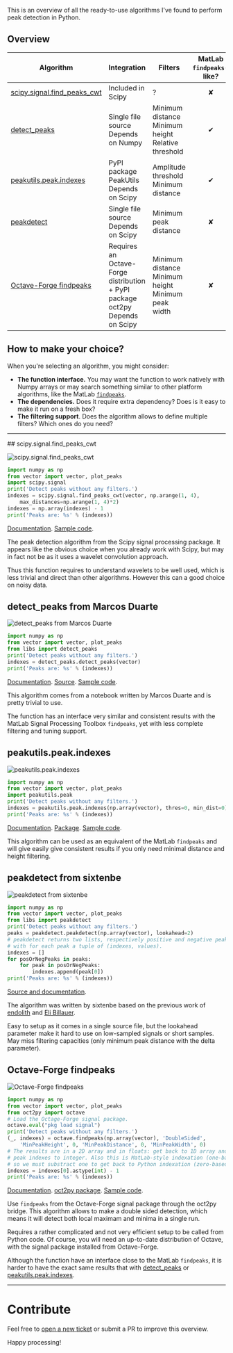 This is an overview of all the ready-to-use algorithms I've found to perform peak detection in Python.

## Overview

| Algorithm | Integration | Filters | MatLab `findpeaks`-like? |
|-----------| ----------- | ------- | :----------------------: |
| [scipy.signal.find_peaks_cwt](#scipysignalfind_peaks_cwt) | Included in Scipy | ? | ✘ |
| [detect_peaks](#detect_peaks-from-marcos-duarte) | Single file source<br>Depends on Numpy | Minimum distance<br>Minimum height<br>Relative threshold | ✔ |
| [peakutils.peak.indexes](#peakutilspeakindexes) | PyPI package PeakUtils<br> Depends on Scipy | Amplitude threshold<br>Minimum distance | ✔ |
| [peakdetect](#peakdetect-from-sixtenbe) | Single file source<br>Depends on Scipy | Minimum peak distance | ✘ |
| [Octave-Forge findpeaks](#octave-forge-findpeaks) | Requires an Octave-Forge distribution<br>+ PyPI package oct2py<br>Depends on Scipy | Minimum distance<br>Minimum height<br>Minimum peak width | ✘ |

## How to make your choice?

When you're selecting an algorithm, you might consider:

* **The function interface.** You may want the function to work natively with Numpy arrays or may search something similar to other platform algorithms, like the MatLab [`findpeaks`](http://fr.mathworks.com/help/signal/ref/findpeaks.html).
* **The dependencies.** Does it require extra dependency? Does is it easy to make it run on a fresh box?
* **The filtering support**. Does the algorithm allows to define multiple filters? Which ones do you need?

--------------------------------

## scipy.signal.find_peaks_cwt

![](/images/scipy_find_peaks_cwt.png?raw=true "scipy.signal.find_peaks_cwt")

```python
import numpy as np
from vector import vector, plot_peaks
import scipy.signal
print('Detect peaks without any filters.')
indexes = scipy.signal.find_peaks_cwt(vector, np.arange(1, 4),
    max_distances=np.arange(1, 4)*2)
indexes = np.array(indexes) - 1
print('Peaks are: %s' % (indexes))
```

[Documentation](http://docs.scipy.org/doc/scipy/reference/generated/scipy.signal.find_peaks_cwt.html).
[Sample code](/tests/scipy_find_peaks_cwt.py).

The peak detection algorithm from the Scipy signal processing package. It appears like the obvious choice when you already work with Scipy, but may in fact not be as it uses a wavelet convolution approach.

Thus this function requires to understand wavelets to be well used, which is less trivial and direct than other algorithms. However this can a good choice on noisy data.

## detect_peaks from Marcos Duarte

![](/images/detect_peaks.png?raw=true "detect_peaks from Marcos Duarte")

```python
import numpy as np
from vector import vector, plot_peaks
from libs import detect_peaks
print('Detect peaks without any filters.')
indexes = detect_peaks.detect_peaks(vector)
print('Peaks are: %s' % (indexes))
```

[Documentation](http://nbviewer.ipython.org/github/demotu/BMC/blob/master/notebooks/DetectPeaks.ipynb).
[Source](/tests/libs/detect_peaks.py).
[Sample code](/tests/detect_peaks.py).

This algorithm comes from a notebook written by Marcos Duarte and is pretty trivial to use.

The function has an interface very similar and consistent results with the MatLab Signal Processing Toolbox `findpeaks`, yet with less complete filtering and tuning support.

## peakutils.peak.indexes

![](/images/peakutils_indexes.png?raw=true "peakutils.peak.indexes")

```python
import numpy as np
from vector import vector, plot_peaks
import peakutils.peak
print('Detect peaks without any filters.')
indexes = peakutils.peak.indexes(np.array(vector), thres=0, min_dist=0)
print('Peaks are: %s' % (indexes))
```

[Documentation](http://pythonhosted.org/PeakUtils/reference.html#peakutils.peak.indexes).
[Package](https://bitbucket.org/lucashnegri/peakutils).
[Sample code](/tests/peakutils_indexes.py).

This algorithm can be used as an equivalent of the MatLab `findpeaks` and will give easily give consistent results if you only need minimal distance and height filtering.

## peakdetect from sixtenbe

![](/images/sixtenbe_peakdetect.png?raw=true "peakdetect from sixtenbe")

```python
import numpy as np
from vector import vector, plot_peaks
from libs import peakdetect
print('Detect peaks without any filters.')
peaks = peakdetect.peakdetect(np.array(vector), lookahead=2)
# peakdetect returns two lists, respectively positive and negative peaks,
# with for each peak a tuple of (indexes, values).
indexes = []
for posOrNegPeaks in peaks:
    for peak in posOrNegPeaks:
        indexes.append(peak[0])
print('Peaks are: %s' % (indexes))
```

[Source and documentation](https://gist.github.com/sixtenbe/1178136).

The algorithm was written by sixtenbe based on the previous work of [endolith](https://gist.github.com/endolith/250860) and [Eli Billauer](http://billauer.co.il/peakdet.html).

Easy to setup as it comes in a single source file, but the lookahead parameter make it hard to use on low-sampled signals or short samples. May miss filtering capacities (only minimum peak distance with the delta parameter).

## Octave-Forge findpeaks

![](/images/octave_findpeaks.png?raw=true "Octave-Forge findpeaks")

```python
import numpy as np
from vector import vector, plot_peaks
from oct2py import octave
# Load the Octage-Forge signal package.
octave.eval("pkg load signal")
print('Detect peaks without any filters.')
(_, indexes) = octave.findpeaks(np.array(vector), 'DoubleSided',
    'MinPeakHeight', 0, 'MinPeakDistance', 0, 'MinPeakWidth', 0)
# The results are in a 2D array and in floats: get back to 1D array and convert
# peak indexes to integer. Also this is MatLab-style indexation (one-based),
# so we must substract one to get back to Python indexation (zero-based).
indexes = indexes[0].astype(int) - 1
print('Peaks are: %s' % (indexes))
```

[Documentation](http://octave.sourceforge.net/signal/function/findpeaks.html).
[oct2py package](https://github.com/blink1073/oct2py).
[Sample code](/tests/octave_findpeaks.py).

Use `findpeaks` from the Octave-Forge signal package through the oct2py bridge. This algorithm allows to make a double sided detection, which means it will detect both local maximam and minima in a single run.

Requires a rather complicated and not very efficient setup to be called from Python code. Of course, you will need an up-to-date distribution of Octave, with the signal package installed from Octave-Forge.

Although the function have an interface close to the MatLab `findpeaks`, it is harder to have the exact same results that with [detect_peaks](#detect_peaks-from-marcos-duarte) or [peakutils.peak.indexes](#peakutilspeakindexes).

----------------------------------

# Contribute

Feel free to [open a new ticket](https://github.com/MonsieurV/py-findpeaks/issues/new) or submit a PR to improve this overview.

Happy processing!
